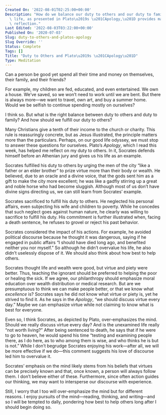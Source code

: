 ```yaml
---
Created On: '2022-08-01T02:25:00+00:00'
Description: "How do we balance our duty to others and our duty to family? Socrates\u2019\
  \ life, as presented in Plato\u2019s \u201CApology,\u201D provides material for\
  \ reflection."
Last Edited: '2022-08-03T03:22:00+00:00'
Published On: '2020-07-03'
Slug: duty-to-others-and-platos-apology
Slug Override: ''
Status: Complete
Tags: []
Title: "Duty to Others and Plato\u2019s \u201CApology\u201D"
Type: Meditation
---
```

<p>Can a person be good yet spend all their time and money on themselves, their family, and their friends?</p>
<p>For example, my children are fed, educated, and even entertained. We own a house. We’ve saved, so we won’t need to work until we are bent. But there is always more—we want to travel, own art, and buy a summer home. Would we be selfish to continue spending mostly on ourselves?</p>
<p>I think so. But what is the right balance between duty to others and duty to family? And how should we fulfill our duty to others?</p>
<p>Many Christians give a tenth of their income to the church or charity. This rule is reassuringly concrete, but as Jesus illustrated, the principle matters more than the particulars. Perhaps, on our good life odyssey, we must stop to answer these questions for ourselves. Plato’s <em>Apology</em>, which I read this week, has helped me reflect on my duty to others. In it, Socrates defends himself before an Athenian jury and gives us his life as an example.</p>
<p>Socrates fulfilled his duty to others by urging the men of the city “like a father or an elder brother” to prize virtue more than their body or wealth. He believed, due to an oracle and a divine voice, that the gods sent him as a gift to make the city more excellent; he was like a gadfly stirring up a great and noble horse who had become sluggish. Although most of us don’t have divine signs directing us, we can still learn from Socrates’ example.</p>
<p>Socrates sacrificed to fulfill his duty to others. He neglected his personal affairs, even subjecting his wife and children to poverty. While he concedes that such neglect goes against human nature, he clearly was willing to sacrifice to fulfill his duty. His commitment is further illustrated when, facing a death sentence, he refuses to grovel or reject his past behavior.</p>
<p>Socrates considered the impact of his actions. For example, he avoided political discourse because he thought it was dangerous, saying if he engaged in public affairs “I should have died long ago, and benefited neither you nor myself.” So although he didn’t overvalue his life, he also didn’t uselessly dispose of it. We should also think about how best to help others.</p>
<p>Socrates thought life and wealth were good, but virtue and piety were better. Thus, teaching the ignorant should be preferred to helping the poor or healing the sick. If we agree, our philanthropy should emphasize moral education over wealth distribution or medical research. But are we presumptuous to think we can make people better, or that we know what <em>excellence</em> is? Socrates says he did not know what virtue or piety is, yet he strived to find it. As he says in the <em>Apology</em>, “we should discuss virtue every day.” Maybe we can emphasize virtue while not claiming to know what is best for everyone.</p>
<p>Even so, I think Socrates, as depicted by Plato, over-emphasizes the mind. Should we really discuss virtue every day? And is the unexamined life really “not worth living?” After being sentenced to death, he says that if he were to go to heaven, he would spend his time “testing and examining people there, as I do here, as to who among them is wise, and who thinks he is but is not.” While I don’t begrudge Socrates enjoying his work—after all, we will be more effective if we do—this comment suggests his love of discourse led him to overvalue it.</p>
<p>Socrates’ emphasis on the mind likely stems from his beliefs that virtues can be precisely known and that, once known, a person will always follow them. I don’t believe either of these. Furthermore, since often action guides our thinking, we may want to intersperse our discourse with experience.</p>
<p>Still, I worry that I too will over-emphasize the mind but for different reasons. I enjoy pursuits of the mind—reading, thinking, and writing—and so I will be tempted to dally, pondering how best to help others long after I should begin doing so.</p>

